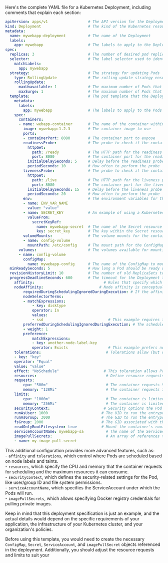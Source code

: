 Here's the complete YAML file for a Kubernetes Deployment, including comments that explain each section:  
   
```yaml  
apiVersion: apps/v1                  # The API version for the Deployment  
kind: Deployment                     # The kind of the Kubernetes resource  
metadata:  
  name: mywebapp-deployment          # The name of the Deployment  
  labels:  
    app: mywebapp                    # The labels to apply to the Deployment for identification  
spec:  
  replicas: 3                        # The number of desired pod replicas  
  selector:                          # The label selector used to identify the Pods managed by this Deployment  
    matchLabels:  
      app: mywebapp  
  strategy:                          # The strategy for updating Pods  
    type: RollingUpdate              # The rolling update strategy ensures no downtime during updates  
    rollingUpdate:  
      maxUnavailable: 1              # The maximum number of Pods that can be unavailable during the update  
      maxSurge: 1                    # The maximum number of Pods that can be created over the desired number of Pods  
  template:                          # The pod template that the Deployment will manage  
    metadata:  
      labels:  
        app: mywebapp                # The labels to apply to the Pods  
    spec:  
      containers:  
      - name: webapp-container       # The name of the container within the Pod  
        image: mywebapp:1.2.3        # The container image to use  
        ports:  
        - containerPort: 8080        # The container port to expose  
        readinessProbe:              # The probe to check if the container is ready to serve traffic  
          httpGet:  
            path: /ready             # The HTTP path for the readiness probe  
            port: 8080               # The container port for the readiness probe  
          initialDelaySeconds: 5     # Delay before the readiness probe is initiated  
          periodSeconds: 10          # How often to perform the probe  
        livenessProbe:               # The probe to check if the container is alive and healthy  
          httpGet:  
            path: /live              # The HTTP path for the liveness probe  
            port: 8080               # The container port for the liveness probe  
          initialDelaySeconds: 15    # Delay before the liveness probe is initiated  
          periodSeconds: 20          # How often to perform the probe  
        env:                         # The environment variables for the container  
        - name: ENV_VAR_NAME  
          value: "value"  
        - name: SECRET_KEY           # An example of using a Kubernetes Secret as an environment variable  
          valueFrom:  
            secretKeyRef:  
              name: mywebapp-secret  # The name of the Secret resource  
              key: secret_key        # The key within the Secret resource  
        volumeMounts:                # The volume mounts for the container  
        - name: config-volume  
          mountPath: /etc/config     # The mount path for the ConfigMap volume  
      volumes:                       # The volumes available for mounting into containers  
      - name: config-volume  
        configMap:  
          name: mywebapp-config      # The name of the ConfigMap to mount as a volume  
  minReadySeconds: 5                 # How long a Pod should be ready without crashing to be considered available  
  revisionHistoryLimit: 10           # The number of old ReplicaSets to keep for rollback  
  progressDeadlineSeconds: 600       # The timeout for the Deployment to be marked as failed if no progress  
    affinity:                               # Rules that specify which nodes the Pods should be placed on  
    nodeAffinity:                         # Node affinity is conceptually similar to `nodeSelector` but allows for more expressive rules  
        requiredDuringSchedulingIgnoredDuringExecution: # If the affinity requirements specified by this field are not met at scheduling time, the pod will not be scheduled onto the node  
        nodeSelectorTerms:  
        - matchExpressions:  
            - key: disktype  
            operator: In  
            values:  
            - ssd                             # This example requires the node to have a label with key `disktype` and value `ssd`  
        preferredDuringSchedulingIgnoredDuringExecution: # The scheduler will try to enforce these but will not guarantee it  
        - weight: 1  
        preference:  
            matchExpressions:  
            - key: another-node-label-key  
            operator: Exists                  # This example prefers nodes with the label `another-node-label-key` regardless of its value  
    tolerations:                             # Tolerations allow (but do not require) the Pods to schedule onto nodes with matching taints  
    - key: "key"  
    operator: "Equal"  
    value: "value"  
    effect: "NoSchedule"                    # This toleration allows Pods to be scheduled on nodes with a taint of `key=value:NoSchedule`  
    resources:                               # Define resource requests and limits for the container  
    requests:  
        cpu: "500m"                          # The container requests 500 milli CPU units  
        memory: "128Mi"                      # The container requests 128 MiB of memory  
    limits:  
        cpu: "1000m"                         # The container is limited to 1000 milli CPU units  
        memory: "256Mi"                      # The container is limited to 256 MiB of memory  
    securityContext:                        # Security options the Pod should run with  
    runAsUser: 1000                        # The UID to run the entrypoint of the container process  
    runAsGroup: 3000                       # The GID to run the entrypoint of the container process  
    fsGroup: 2000                          # The GID associated with the container's filesystem  
    readOnlyRootFilesystem: true           # Mount the container's root filesystem as read-only  
    serviceAccountName: mywebapp-sa          # The name of the ServiceAccount to use to run this Pod  
    imagePullSecrets:                        # An array of references to secret resources containing credentials for pulling the container image  
    - name: my-image-pull-secret  
```  
    
This additional configuration provides more advanced features, such as:  
    - `affinity` and `tolerations`, which control where Pods are scheduled based on node labels and taints.  
    - `resources`, which specify the CPU and memory that the container requests for scheduling and the maximum resources it can consume.  
    - `securityContext`, which defines the security-related settings for the Pod, like user/group ID and file system permissions.  
    - `serviceAccountName`, which specifies the ServiceAccount under which the Pods will run.  
    - `imagePullSecrets`, which allows specifying Docker registry credentials for pulling private images.  

Keep in mind that this deployment specification is just an example, and the actual details would depend on the specific requirements of your application, the infrastructure of your Kubernetes cluster, and your organization's policies.  

Before using this template, you would need to create the necessary `ConfigMap`, `Secret`, `ServiceAccount`, and `imagePullSecret` objects referenced in the deployment. Additionally, you should adjust the resource requests and limits to suit your